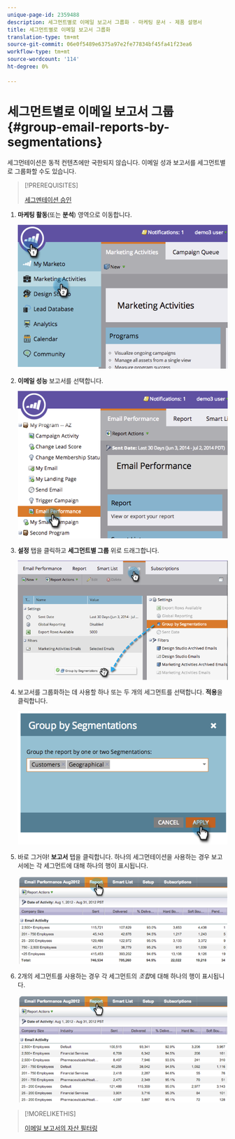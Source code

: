 ```yaml
---
unique-page-id: 2359488
description: 세그먼트별로 이메일 보고서 그룹화 - 마케팅 문서 - 제품 설명서
title: 세그먼트별로 이메일 보고서 그룹화
translation-type: tm+mt
source-git-commit: 06e0f5489e6375a97e2fe77834bf45fa41f23ea6
workflow-type: tm+mt
source-wordcount: '114'
ht-degree: 0%

---
```



# 세그먼트별로 이메일 보고서 그룹 {#group-email-reports-by-segmentations}

세그먼테이션은 동적 컨텐츠에만 국한되지 않습니다. 이메일 성과 보고서를 세그먼트별로 그룹화할 수도 있습니다.

>[!PREREQUISITES]
>
>[세그멘테이션 승인](/help/marketo/product-docs/personalization/segmentation-and-snippets/segmentation/approve-a-segmentation.md)

1. **마케팅 활동**(또는 **분석**) 영역으로 이동합니다.

   ![](assets/image2014-9-16-9-3a15-3a58.png)

1. **이메일 성능** 보고서를 선택합니다.

   ![](assets/image2014-9-16-9-3a16-3a6.png)

1. **설정** 탭을 클릭하고 **세그먼트별 그룹** 위로 드래그합니다.

   ![](assets/image2014-9-16-9-3a16-3a59.png)

1. 보고서를 그룹화하는 데 사용할 하나 또는 두 개의 세그먼트를 선택합니다. **적용**&#x200B;을 클릭합니다.

   ![](assets/image2014-9-16-9-3a17-3a9.png)

1. 바로 그거야! **보고서** 탭을 클릭합니다. 하나의 세그먼테이션을 사용하는 경우 보고서에는 각 세그먼트에 대해 하나의 행이 표시됩니다.

   ![](assets/image2014-9-16-9-3a17-3a17.png)

1. 2개의 세그먼트를 사용하는 경우 각 세그먼트의 _조합_&#x200B;에 대해 하나의 행이 표시됩니다.

   ![](assets/image2014-9-16-9-3a17-3a26.png)

>[!MORELIKETHIS]
>
>[이메일 보고서의 자산 필터링](/help/marketo/product-docs/reporting/basic-reporting/report-activity/filter-assets-in-an-email-report.md)
